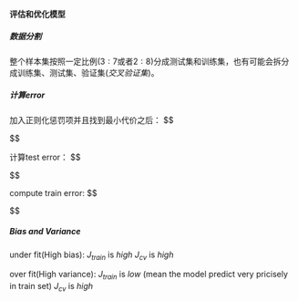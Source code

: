 <!-- encoding = utf8 -->

#### 评估和优化模型

##### *数据分割*
整个样本集按照一定比例($3:7$或者$2:8$)分成测试集和训练集，也有可能会拆分成训练集、测试集、验证集(*交叉验证集*)。

##### *计算error*
加入正则化惩罚项并且找到最小代价之后：
$$

$$

计算test error：
$$

$$

compute train error:
$$

$$

##### Bias and Variance
under fit(High bias):
$J_{train}$ is *high*
$J_{cv}$ is *high*

over fit(High variance):
$J_{train}$ is *low* (mean the model predict very pricisely in train set)
$J_{cv}$ is *high*
